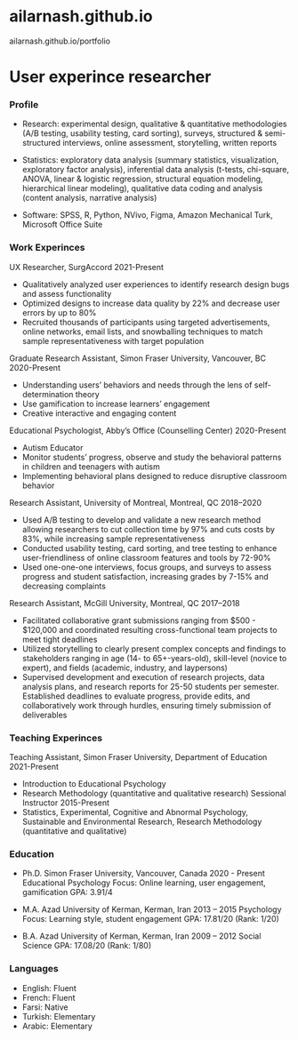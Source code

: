 # ailarnash.github.io
ailarnash.github.io/portfolio
# User experince researcher


### Profile
- Research: experimental design, qualitative & quantitative methodologies (A/B testing, usability testing, card sorting), surveys, structured & semi-structured interviews, online assessment, storytelling, written reports

- Statistics: exploratory data analysis (summary statistics, visualization, exploratory factor analysis), inferential data analysis (t-tests, chi-square, ANOVA, linear & logistic regression, structural equation modeling, hierarchical linear modeling), qualitative data coding and analysis (content analysis, narrative analysis)

- Software: SPSS, R, Python, NVivo, Figma, Amazon Mechanical Turk, Microsoft Office Suite

### Work Experinces
UX Researcher, SurgAccord 2021-Present
- Qualitatively analyzed user experiences to identify research design bugs and assess functionality
- Optimized designs to increase data quality by 22% and decrease user errors by up to 80%
- Recruited thousands of participants using targeted advertisements, online networks, email lists, and snowballing techniques to match sample representativeness with target population

Graduate Research Assistant, Simon Fraser University, Vancouver, BC	 2020-Present
- Understanding users’ behaviors and needs through the lens of self-determination theory
- Use gamification to increase learners’ engagement
- Creative interactive and engaging content

Educational Psychologist, Abby’s Office (Counselling Center) 2020-Present
- Autism Educator
- Monitor students’ progress, observe and study the behavioral patterns in children and teenagers with autism
- Implementing behavioral plans designed to reduce disruptive classroom behavior

Research Assistant, University of Montreal, Montreal, QC 2018–2020
- Used A/B testing to develop and validate a new research method allowing researchers to cut collection time by 97% and cuts costs by 83%, while increasing sample representativeness
- Conducted usability testing, card sorting, and tree testing to enhance user-friendliness of online classroom features and tools by 72-90%
- Used one-one-one interviews, focus groups, and surveys to assess progress and student satisfaction, increasing grades by 7-15% and decreasing complaints

Research Assistant, McGill University, Montreal, QC 2017–2018
- Facilitated collaborative grant submissions ranging from $500 - $120,000 and coordinated resulting cross-functional team projects to meet tight deadlines
- Utilized storytelling to clearly present complex concepts and findings to stakeholders ranging in age (14- to 65+-years-old), skill-level (novice to expert), and fields (academic, industry, and laypersons)
- Supervised development and execution of research projects, data analysis plans, and research reports for 25-50 students per semester. Established deadlines to evaluate progress, provide edits, and collaboratively work through hurdles, ensuring timely submission of deliverables

### Teaching Experinces
Teaching Assistant, Simon Fraser University, Department of Education 	2021-Present
- Introduction to Educational Psychology
- Research Methodology (quantitative and qualitative research)
Sessional Instructor	2015-Present
-	Statistics, Experimental, Cognitive and Abnormal Psychology, Sustainable and Environmental Research, Research Methodology (quantitative and qualitative)

### Education
- Ph.D.	Simon Fraser University, Vancouver, Canada	 2020 - Present
Educational Psychology
	Focus:  Online learning, user engagement, gamification
GPA: 3.91/4

- M.A.	Azad University of Kerman, Kerman, Iran	 2013 – 2015
	Psychology
	Focus:  Learning style, student engagement
GPA: 17.81/20 (Rank: 1/20)

- B.A.	Azad University of Kerman, Kerman, Iran	2009 – 2012
	Social Science
	GPA: 17.08/20 (Rank: 1/80)

### Languages
- English: Fluent
- French: Fluent
- Farsi: Native
- Turkish: Elementary
- Arabic: Elementary

